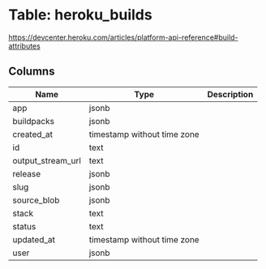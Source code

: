 
# Table: heroku_builds
https://devcenter.heroku.com/articles/platform-api-reference#build-attributes
## Columns
| Name        | Type           | Description  |
| ------------- | ------------- | -----  |
|app|jsonb||
|buildpacks|jsonb||
|created_at|timestamp without time zone||
|id|text||
|output_stream_url|text||
|release|jsonb||
|slug|jsonb||
|source_blob|jsonb||
|stack|text||
|status|text||
|updated_at|timestamp without time zone||
|user|jsonb||
